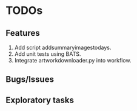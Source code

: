 # TODOs

## Features

1. Add script addsummaryimagestodays.
1. Add unit tests using BATS.
1. Integrate artworkdownloader.py into workflow.

## Bugs/Issues

## Exploratory tasks
